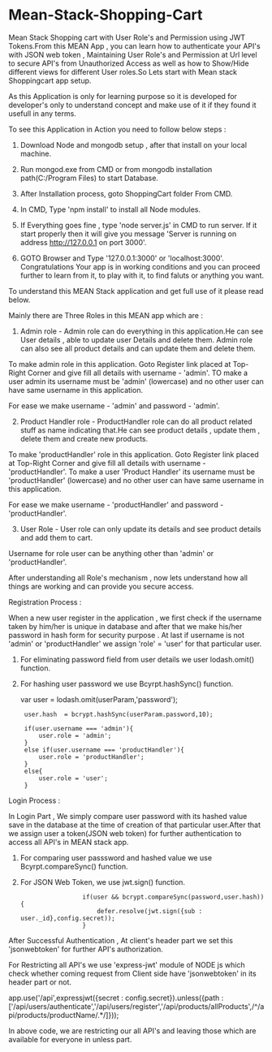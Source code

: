 # Mean-Stack-Shopping-Cart
Mean Stack Shopping cart with User Role's and Permission using JWT Tokens.From this MEAN App , you can learn how to authenticate your API's with JSON web token , Maintaining User Role's and Permission at Url level to secure API's from Unauthorized Access as well as how to Show/Hide different views for different User roles.So Lets start with Mean stack Shoppingcart app setup.

As this Application is only for learning purpose so it is developed for developer's only to understand concept and make use of it if they found it usefull in any terms.

To see this Application in Action you need to follow below steps :

1) Download Node and mongodb setup , after that install on your local machine.

2) Run mongod.exe from CMD or from mongodb installation path(C:/Program Files) to start Database.

3) After Installation process, goto ShoppingCart folder From CMD. 

4) In CMD, Type 'npm install' to install all Node modules.

5) If Everything goes fine , type 'node server.js' in CMD to run server. If it start properly then it will give you message 'Server is running on address http://127.0.0.1 on port 3000'.

6) GOTO Browser and Type '127.0.0.1:3000' or 'localhost:3000'. Congratulations Your app is in working conditions and you can proceed further to learn from it, to play with it, to find faluts or anything you want.

To understand this MEAN Stack application and get full use of it please read below.

Mainly there are Three Roles in this MEAN app which are :

1) Admin role - Admin role can do everything in this application.He can see User details , able to update user Details and delete them. Admin role can also see all product details and can update them and delete them.  

To make admin role in this application. Goto Register link placed at Top-Right Corner and give fill all details with username - 'admin'. TO make a user admin its username must be 'admin' (lowercase) and no other user can have same username in this application.

For ease we make username - 'admin' and password - 'admin'.


2) Product Handler role - ProductHandler role can do all product related stuff as name indicating that.He can see product details , update them , delete them and create new products.


To make 'productHandler' role in this application. Goto Register link placed at Top-Right Corner and give fill all details with username - 'productHandler'. To make a user 'Product Handler'  its username must be 'productHandler' (lowercase) and no other user can have same username in this application.

For ease we make username - 'productHandler' and password - 'productHandler'.

3) User Role - User role can only update its details and see product details and add them to cart.

Username for role user can be anything other than 'admin' or 'productHandler'.


After understanding all Role's mechanism , now lets understand how all things are working and can provide you secure access.

Registration Process :

When a new user register in the application ,  we first check if the username taken by him/her is unique in database and after that we make his/her password in hash form for security purpose . At last if username is not 'admin' or 'productHandler' we assign 'role' = 'user' for that particular user.

1) For eliminating password field from user details we user lodash.omit() function.

2) For hashing user password we use Bcyrpt.hashSync() function.

    var user = lodash.omit(userParam,'password');

		user.hash  = bcrypt.hashSync(userParam.password,10);

		if(user.username === 'admin'){
			user.role = 'admin';
		}
		else if(user.username === 'productHandler'){
			user.role = 'productHandler';
		}
		else{
			user.role = 'user';
		}

Login Process : 

In Login Part , We simply compare user password with its hashed value save in the database at the time of creation of that particular user.After that we assign user a token(JSON web token) for further authentication to access all API's in MEAN stack app.

1) For comparing user passsword and hashed value we use Bcyrpt.compareSync() function.

2) For JSON Web Token, we use jwt.sign() function.

						if(user && bcrypt.compareSync(password,user.hash)){
							defer.resolve(jwt.sign({sub : user._id},config.secret));
						}
            
After Successful Authentication , At client's header part we set this 'jsonwebtoken' for further API's authorization.  
            
 For Restricting all API's we use 'express-jwt' module of NODE js which check whether coming request from Client side have 'jsonwebtoken' in its header part or not.
 
 
 app.use('/api',expressjwt({secret : config.secret}).unless({path : ['/api/users/authenticate','/api/users/register','/api/products/allProducts',/^\/api\/products\/productName\/.*/]}));
 
 In above code, we are restricting our all API's and leaving those which are available for everyone in unless part.
 
 
